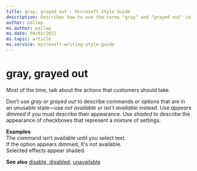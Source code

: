 ```yaml
---
title: gray, grayed out - Microsoft Style Guide
description: Describes how to use the terms "gray" and "grayed out" in Microsoft content.
author: pallep
ms.author: pallep
ms.date: 04/02/2021
ms.topic: article
ms.service: microsoft-writing-style-guide
---
```


# gray, grayed out

Most of the time, talk about the actions that customers should take. 

Don’t use *gray* or *grayed out* to describe commands or options that are in an unusable state—use *not available* or *isn’t available* instead. Use *appears dimmed* if you must describe their appearance. Use *shaded* to describe the appearance of checkboxes that represent a mixture of settings.

**Examples**  
The command isn’t available until you select text.  
If the option appears dimmed, it's not available.  
Selected effects appear shaded. 

**See also** [disable, disabled](~/a-z-word-list-term-collections/d/disable-disabled.md), [unavailable](~/a-z-word-list-term-collections/u/unavailable.md)
